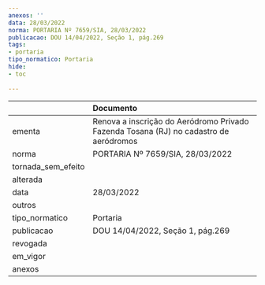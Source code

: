 ```yaml
---
anexos: ''
data: 28/03/2022
norma: PORTARIA Nº 7659/SIA, 28/03/2022
publicacao: DOU 14/04/2022, Seção 1, pág.269
tags:
- portaria
tipo_normatico: Portaria
hide: 
- toc 
 
---
```


|                    | Documento                                                                             |
|:-------------------|:--------------------------------------------------------------------------------------|
| ementa             | Renova a inscrição do Aeródromo Privado Fazenda Tosana (RJ) no cadastro de aeródromos |
| norma              | PORTARIA Nº 7659/SIA, 28/03/2022                                                      |
| tornada_sem_efeito |                                                                                       |
| alterada           |                                                                                       |
| data               | 28/03/2022                                                                            |
| outros             |                                                                                       |
| tipo_normatico     | Portaria                                                                              |
| publicacao         | DOU 14/04/2022, Seção 1, pág.269                                                      |
| revogada           |                                                                                       |
| em_vigor           |                                                                                       |
| anexos             |                                                                                       |